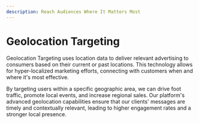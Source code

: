 ```yaml
---
description: Reach Audiences Where It Matters Most
---
```


# Geolocation Targeting

Geolocation Targeting uses location data to deliver relevant advertising to consumers based on their current or past locations. This technology allows for hyper-localized marketing efforts, connecting with customers when and where it's most effective.

By targeting users within a specific geographic area, we can drive foot traffic, promote local events, and increase regional sales. Our platform's advanced geolocation capabilities ensure that our clients' messages are timely and contextually relevant, leading to higher engagement rates and a stronger local presence.

